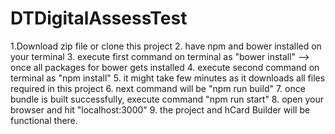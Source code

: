 # DTDigitalAssessTest

1.Download zip file or clone this project
2. have npm and bower installed on your terminal
3. execute first command on terminal as "bower install" --> once all packages for bower gets installed
4. execute second command on terminal as "npm install"
5. it might take few minutes as it downloads all files required in this project
6. next command will be "npm run build"
7. once bundle is built successfully, execute command "npm run start"
8. open your browser and hit "localhost:3000"
9. the project and hCard Builder will be functional there.
